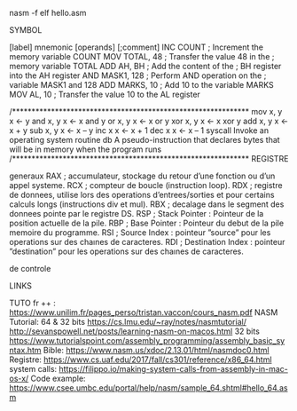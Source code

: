 nasm -f elf hello.asm

SYMBOL

[label]   mnemonic   [operands]   [;comment]
INC COUNT        ; Increment the memory variable COUNT
MOV TOTAL, 48    ; Transfer the value 48 in the 
                 ; memory variable TOTAL
ADD AH, BH       ; Add the content of the 
                 ; BH register into the AH register
AND MASK1, 128   ; Perform AND operation on the 
                 ; variable MASK1 and 128
ADD MARKS, 10    ; Add 10 to the variable MARKS
MOV AL, 10       ; Transfer the value 10 to the AL register

/*************************************************************
mov x, y      	x ← y
and x, y	x ← x and y
or x, y	x ← x or y
xor x, y	x ← x xor y
add x, y	x ← x + y
sub x, y	x ← x – y
inc x	x ← x + 1
dec x	x ← x – 1
syscall	Invoke an operating system routine
db	A pseudo-instruction that declares bytes that will be in memory when the program runs
/*************************************************************
REGISTRE

generaux
RAX ; accumulateur, stockage du retour d’une fonction ou d’un appel systeme.
RCX ; compteur de boucle (instruction loop).
RDX ; registre de donnees, utilise lors des operations d’entrees/sorties et pour certains calculs longs (instructions div et mul).
RBX ; decalage dans le segment des donnees pointe par le registre DS.
RSP ; Stack Pointer : Pointeur de la position actuelle de la pile.
RBP ; Base Pointer : Pointeur du debut de la pile memoire du programme.
RSI ; Source Index : pointeur ”source” pour les operations sur des chaınes de caracteres.
RDI ; Destination Index : pointeur ”destination” pour les operations sur des chaınes de caracteres.

de controle


LINKS

TUTO fr ++ : 
https://www.unilim.fr/pages_perso/tristan.vaccon/cours_nasm.pdf
NASM Tutorial:
	64 & 32 bits
https://cs.lmu.edu/~ray/notes/nasmtutorial/
http://sevanspowell.net/posts/learning-nasm-on-macos.html
	32 bits
https://www.tutorialspoint.com/assembly_programming/assembly_basic_syntax.htm
Bible: 
https://www.nasm.us/xdoc/2.13.01/html/nasmdoc0.html
Registre: 
https://www.cs.uaf.edu/2017/fall/cs301/reference/x86_64.html
system calls: 
https://filippo.io/making-system-calls-from-assembly-in-mac-os-x/
Code example:
https://www.csee.umbc.edu/portal/help/nasm/sample_64.shtml#hello_64.asm
